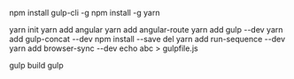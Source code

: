 npm install gulp-cli -g
npm install -g yarn

yarn init
yarn add angular
yarn add angular-route
yarn add gulp --dev
yarn add gulp-concat --dev
npm install --save del
yarn add run-sequence --dev
yarn add browser-sync --dev
echo abc > gulpfile.js


gulp build
gulp
